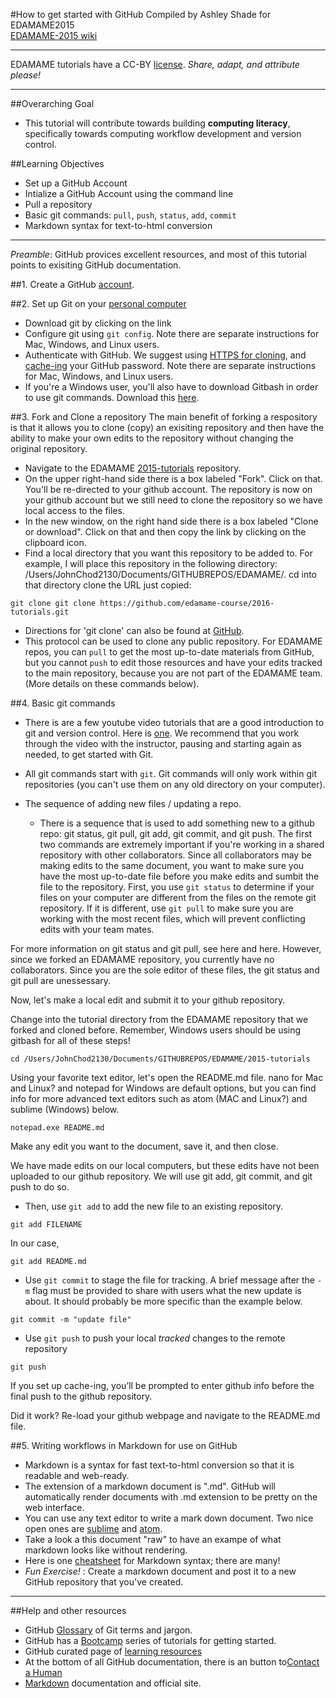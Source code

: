 #How to get started with GitHub
Compiled by Ashley Shade for EDAMAME2015   
[EDAMAME-2015 wiki](https://github.com/edamame-course/2015-tutorials/wiki)

***
EDAMAME tutorials have a CC-BY [license](https://github.com/edamame-course/2015-tutorials/blob/master/LICENSE.md). _Share, adapt, and attribute please!_
***

##Overarching Goal
* This tutorial will contribute towards building **computing literacy**, specifically towards computing workflow development and version control.

##Learning Objectives
* Set up a GitHub Account
* Intialize a GitHub Account using the command line
* Pull a repository
* Basic git commands:  `pull`, `push`, `status`, `add`, `commit`
* Markdown syntax for text-to-html conversion

***
_Preamble_:  GitHub provices excellent resources, and most of this tutorial points to exisiting GitHub documentation.   

##1.  Create a GitHub [account](https://github.com).

##2.  Set up Git on your [personal computer](https://help.github.com/articles/set-up-git/)
*  Download git by clicking on the link
*  Configure git using `git config`.  Note there are separate instructions for Mac, Windows, and Linux users.
*  Authenticate with GitHub.  We suggest using [HTTPS for cloning](https://help.github.com/articles/which-remote-url-should-i-use/#cloning-with-https-recommended), and [cache-ing](https://help.github.com/articles/caching-your-github-password-in-git/) your GitHub password. Note there are separate instructions for Mac, Windows, and Linux users.
*  If you're a Windows user, you'll also have to download Gitbash in order to use git commands. Download this [here](https://git-for-windows.github.io).


##3.  Fork and Clone a repository
The main benefit of forking a respository is that it allows you to clone (copy) an exisiting repository and then have the ability to make your own edits to the repository without changing the original repository. 
*  Navigate to the EDAMAME [2015-tutorials](https://github.com/edamame-course/2015-tutorials) repository.  
*  On the upper right-hand side there is a box labeled "Fork". Click on that. You'll be re-directed to your github account. The repository is now on your github account but we still need to clone the repository so we have local access to the files. 
*  In the new window, on the right hand side there is a box labeled "Clone or download". Click on that and then copy the link by clicking on the clipboard icon.
*  Find a local directory that you want this repository to be added to. For example, I will place this repository in the following directory: /Users/JohnChod2130/Documents/GITHUBREPOS/EDAMAME/. cd into that directory clone the URL just copied: 

```
git clone git clone https://github.com/edamame-course/2016-tutorials.git
```

*  Directions for 'git clone' can also be found at [GitHub](https://help.github.com/articles/cloning-a-repository/). 
*  This protocol can be used to clone any public repository.  For EDAMAME repos, you can `pull` to get the most up-to-date materials from GitHub, but you cannot `push` to edit those resources and have your edits tracked to the main repository, because you are not part of the EDAMAME team. (More details on these commands below). 

##4.  Basic git commands
*  There is are a few youtube video tutorials that are a good introduction to git and version control.  Here is [one](https://www.youtube.com/watch?v=0fKg7e37bQE).  We recommend that you work through the video with the instructor, pausing and starting again as needed, to get started with Git.
* All git commands start with `git`.  Git commands will only work within git repositories (you can't use them on any old directory on your computer).
 
* The sequence of adding new files / updating a repo.
  - There is a sequence that is used to add something new to a github repo: git status, git pull, git add, git commit, and git push. The first two commands are extremely important if you're working in a shared repository with other collaborators. Since all collaborators may be making edits to the same document, you want to make sure you have the most up-to-date file before you make edits and sumbit the file to the repository. First, you use `git status` to determine if your files on your computer are different from the files on the remote git repository.  If it is different, use `git pull` to make sure you are working with the most recent files, which will prevent conflicting edits with your team mates.
  
 For more information on git status and git pull, see here and here. However, since we forked an EDAMAME repository, you currently have no collaborators. Since you are the sole editor of these files, the git status and git pull are unessessary.

 Now, let's make a local edit and submit it to your github repository. 
 
Change into the tutorial directory from the EDAMAME repository that we forked and cloned before. Remember, Windows users should be using gitbash for all of these steps! 

```
cd /Users/JohnChod2130/Documents/GITHUBREPOS/EDAMAME/2015-tutorials
```

Using your favorite text editor, let's open the README.md file. nano for Mac and Linux? and notepad for Windows are default options, but you can find info for more advanced text editors such as atom (MAC and Linux?) and sublime (Windows) below. 

```
notepad.exe README.md
```

Make any edit you want to the document, save it, and then close. 

We have made edits on our local computers, but these edits have not been uploaded to our github repository. We will use git add, git commit, and git push to do so. 

  - Then, use `git add` to add the new file to an existing repository. 
  ```
  git add FILENAME
  ```
  
  In our case,
  ```
  git add README.md
  ```
  
  - Use `git commit` to stage the file for tracking. A brief message after the `-m` flag must be provided to share with users what the new update is about.  It should probably be more specific than the example below.
  ```
  git commit -m "update file"
  ```
  - Use `git push` to push your local _tracked_ changes to the remote repository
  ```
  git push
  ```

If you set up cache-ing, you’ll be prompted to enter github info before the final push to the github repository. 

Did it work? Re-load your github webpage and navigate to the README.md file. 

##5.  Writing workflows in Markdown for use on GitHub
* Markdown is a syntax for fast text-to-html conversion so that it is readable and web-ready.
* The extension of a markdown document is ".md".  GitHub will automatically render documents with .md extension to be pretty on the web interface.
* You can use any text editor to write a mark down document.  Two nice open ones are [sublime](http://www.sublimetext.com/) and [atom](https://atom.io/).
* Take a look a this document "raw" to have an exampe of what markdown looks like without rendering. 
* Here is one [cheatsheet](https://github.com/adam-p/markdown-here/wiki/Markdown-Cheatsheet) for Markdown syntax; there are many!
* _Fun Exercise!_ : Create a markdown document and post it to a new GitHub repository that you've created.

***
##Help and other resources
* GitHub [Glossary](https://help.github.com/articles/github-glossary/) of Git terms and jargon.
* GitHub has a [Bootcamp](https://help.github.com/categories/bootcamp/) series of tutorials for getting started.
* GitHub curated page of [learning resources](https://help.github.com/articles/good-resources-for-learning-git-and-github/)
* At the bottom of all GitHub documentation, there is an button to[Contact a Human](https://github.com/contact)
* [Markdown](http://daringfireball.net/projects/markdown/) documentation and official site.

